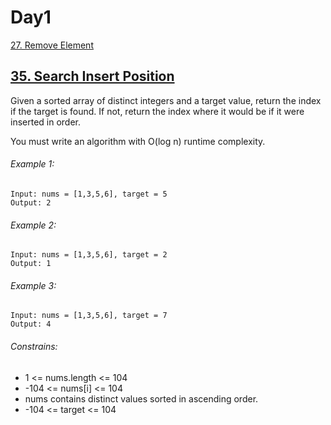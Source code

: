 # Day1


[27. Remove Element](https://leetcode.com/problems/remove-element/ "27. Remove Element")

## [35. Search Insert Position](https://leetcode.com/problems/search-insert-position/ "27. Remove Element")

Given a sorted array of distinct integers and a target value, return the index if the target is found. If not, return the index where it would be if it were inserted in order.

You must write an algorithm with O(log n) runtime complexity.

###### Example 1:
```
Input: nums = [1,3,5,6], target = 5
Output: 2
```

###### Example 2:
```
Input: nums = [1,3,5,6], target = 2
Output: 1
```

###### Example 3:
```
Input: nums = [1,3,5,6], target = 7
Output: 4
```

###### Constrains:

* 1 <= nums.length <= 104
* -104 <= nums[i] <= 104
* nums contains distinct values sorted in ascending order.
* -104 <= target <= 104

